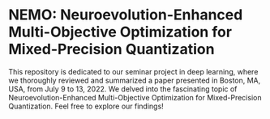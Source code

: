 # NEMO: Neuroevolution-Enhanced Multi-Objective Optimization for Mixed-Precision Quantization
This repository is dedicated to our seminar project in deep learning, where we thoroughly reviewed and summarized a paper presented in Boston, MA, USA, from July 9 to 13, 2022.
We delved into the fascinating topic of Neuroevolution-Enhanced Multi-Objective Optimization for Mixed-Precision Quantization. 
Feel free to explore our findings!
